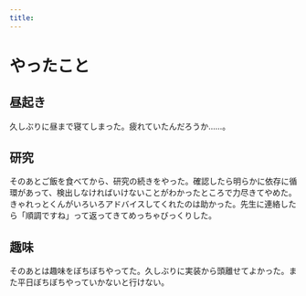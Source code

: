 ```yaml
---
title: 
---
```


# やったこと

## 昼起き

久しぶりに昼まで寝てしまった。疲れていたんだろうか……。

## 研究

そのあとご飯を食べてから、研究の続きをやった。確認したら明らかに依存に循環があって、検出しなければいけないことがわかったところで力尽きてやめた。きゃれっとくんがいろいろアドバイスしてくれたのは助かった。先生に連絡したら「順調ですね」って返ってきてめっちゃびっくりした。

## 趣味

そのあとは趣味をぼちぼちやってた。久しぶりに実装から頭離せてよかった。また平日ぼちぼちやっていかないと行けない。

